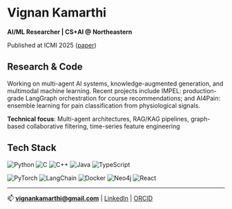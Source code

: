 # Vignan Kamarthi

**AI/ML Researcher | CS+AI @ Northeastern**

Published at ICMI 2025 ([paper](https://camps.aptaracorp.com//ACM_PMS/PMS/ACM/ICMICOMPANION25/17/da0e2c86-83a3-11f0-957d-16ffd757ba29/OUT/icmicompanion25-17.html))

## Research & Code

Working on multi-agent AI systems, knowledge-augmented generation, and multimodal machine learning. Recent projects include IMPEL: production-grade LangGraph orchestration for course recommendations; and AI4Pain: ensemble learning for pain classification from physiological signals.

**Technical focus**: Multi-agent architectures, RAG/KAG pipelines, graph-based collaborative filtering, time-series feature engineering

## Tech Stack

![Python](https://img.shields.io/badge/Python-3776AB?style=flat&logo=python&logoColor=white)
![C](https://img.shields.io/badge/C-00599C?style=flat&logo=c&logoColor=white)
![C++](https://img.shields.io/badge/C++-00599C?style=flat&logo=cplusplus&logoColor=white)
![Java](https://img.shields.io/badge/Java-ED8B00?style=flat&logo=openjdk&logoColor=white)
![TypeScript](https://img.shields.io/badge/TypeScript-007ACC?style=flat&logo=typescript&logoColor=white)

![PyTorch](https://img.shields.io/badge/PyTorch-EE4C2C?style=flat&logo=pytorch&logoColor=white)
![LangChain](https://img.shields.io/badge/LangChain-121212?style=flat&logo=chainlink&logoColor=white)
![Docker](https://img.shields.io/badge/Docker-2496ED?style=flat&logo=docker&logoColor=white)
![Neo4j](https://img.shields.io/badge/Neo4j-008CC1?style=flat&logo=neo4j&logoColor=white)
![React](https://img.shields.io/badge/React-20232A?style=flat&logo=react&logoColor=61DAFB)

---

📫 **vignankamarthi@gmail.com** | [LinkedIn](https://linkedin.com/in/vignan-kamarthi) | [ORCID](https://orcid.org/0009-0005-9823-6613)
